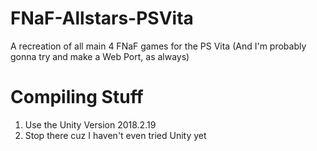 # FNaF-Allstars-PSVita
A recreation of all main 4 FNaF games for the PS Vita (And I'm probably gonna try and make a Web Port, as always)

# Compiling Stuff
1. Use the Unity Version 2018.2.19
2. Stop there cuz I haven't even tried Unity yet
